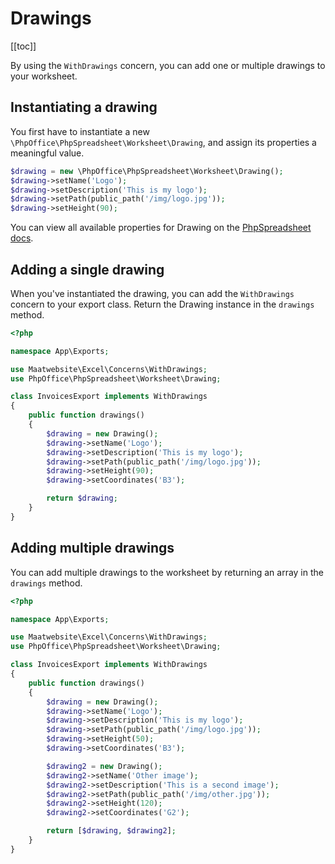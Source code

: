 # Drawings

[[toc]]

By using the `WithDrawings` concern, you can add one or multiple drawings to your worksheet.

## Instantiating a drawing
You first have to instantiate a new `\PhpOffice\PhpSpreadsheet\Worksheet\Drawing`, and assign its properties a meaningful value.

```php
$drawing = new \PhpOffice\PhpSpreadsheet\Worksheet\Drawing();
$drawing->setName('Logo');
$drawing->setDescription('This is my logo');
$drawing->setPath(public_path('/img/logo.jpg'));
$drawing->setHeight(90);
```

You can view all available properties for Drawing on the [PhpSpreadsheet docs](https://phpoffice.github.io/PhpSpreadsheet/master/PhpOffice/PhpSpreadsheet/Worksheet/Drawing.html).

## Adding a single drawing
When you've instantiated the drawing, you can add the `WithDrawings` concern to your export class. Return the Drawing instance in the `drawings` method.

```php
<?php

namespace App\Exports;

use Maatwebsite\Excel\Concerns\WithDrawings;
use PhpOffice\PhpSpreadsheet\Worksheet\Drawing;

class InvoicesExport implements WithDrawings
{
    public function drawings()
    {
        $drawing = new Drawing();
        $drawing->setName('Logo');
        $drawing->setDescription('This is my logo');
        $drawing->setPath(public_path('/img/logo.jpg'));
        $drawing->setHeight(90);
        $drawing->setCoordinates('B3');

        return $drawing;
    }
}
```

## Adding multiple drawings
You can add multiple drawings to the worksheet by returning an array in the `drawings` method.

```php
<?php

namespace App\Exports;

use Maatwebsite\Excel\Concerns\WithDrawings;
use PhpOffice\PhpSpreadsheet\Worksheet\Drawing;

class InvoicesExport implements WithDrawings
{
    public function drawings()
    {
        $drawing = new Drawing();
        $drawing->setName('Logo');
        $drawing->setDescription('This is my logo');
        $drawing->setPath(public_path('/img/logo.jpg'));
        $drawing->setHeight(50);
        $drawing->setCoordinates('B3');

        $drawing2 = new Drawing();
        $drawing2->setName('Other image');
        $drawing2->setDescription('This is a second image');
        $drawing2->setPath(public_path('/img/other.jpg'));
        $drawing2->setHeight(120);
        $drawing2->setCoordinates('G2');

        return [$drawing, $drawing2];
    }
}
```